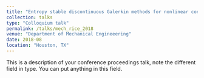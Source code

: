 ```yaml
---
title: "Entropy stable discontinuous Galerkin methods for nonlinear conservation laws"
collection: talks
type: "Colloquium talk"
permalink: /talks/mech_rice_2018
venue: "Department of Mechanical Engineeering"
date: 2018-08
location: "Houston, TX"
---
```


This is a description of your conference proceedings talk, note the different field in type. You can put anything in this field.
